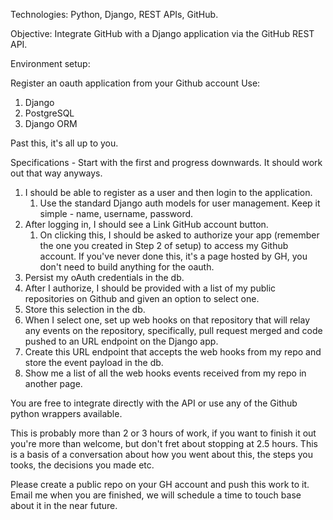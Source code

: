 Technologies: Python, Django, REST APIs, GitHub.

Objective: Integrate GitHub with a Django application via the GitHub REST API.

Environment setup:

Register an oauth application from your Github account
Use:
  1. Django
  2. PostgreSQL
  3. Django ORM

Past this, it's all up to you.

Specifications - Start with the first and progress downwards. It should work out that way anyways.

1. I should be able to register as a user and then login to the application.
    1. Use the standard Django auth models for user management. Keep it simple - name, username, password.
3. After logging in, I should see a Link GitHub account button.
    1. On clicking this, I should be asked to authorize your app (remember the one you created in Step 2 of setup) to access my Github account. If you've never done this, it's a page hosted by GH, you don't need to build anything for the oauth.
5. Persist my oAuth credentials in the db.
6. After I authorize, I should be provided with a list of my public repositories on Github and given an option to select one.
7. Store this selection in the db.
8. When I select one, set up web hooks on that repository that will relay any events on the repository, specifically, pull request merged and code pushed to an URL endpoint on the Django app.
9. Create this URL endpoint that accepts the web hooks from my repo and store the event payload in the db.
10. Show me a list of all the web hooks events received from my repo in another page.

You are free to integrate directly with the API or use any of the Github python wrappers available.

This is probably more than 2 or 3 hours of work, if you want to finish it out
you're more than welcome, but don't fret about stopping at 2.5 hours. This is
a basis of a conversation about how you went about this, the steps you tooks,
the decisions you made etc.

Please create a public repo on your GH account and push this work to it. Email me when you are finished, we will schedule a time to touch base about it in the near future.
